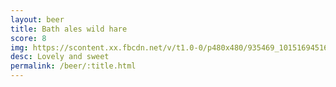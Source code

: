 ```yaml
---
layout: beer
title: Bath ales wild hare
score: 8
img: https://scontent.xx.fbcdn.net/v/t1.0-0/p480x480/935469_10151694516713745_1078233688_n.jpg?oh=88292703c3e2ed98ce2a4fed1228643b&oe=59173645
desc: Lovely and sweet
permalink: /beer/:title.html
---
```

